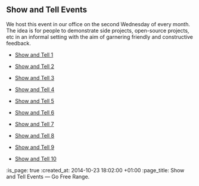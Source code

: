Show and Tell Events
--------------------

We host this event in our office on the second Wednesday of every month. The idea is for people to demonstrate side projects, open-source projects, etc in an informal setting with the aim of garnering friendly and constructive feedback.

<ul>
  <li><p><a href="/week-274#show-and-tell">Show and Tell 1</a></p></li>
  <li><p><a href="/week-286#show-and-tell">Show and Tell 2</a></p></li>
  <li><p><a href="/week-286#show-and-tell">Show and Tell 3</a></p></li>
  <li><p><a href="/show-and-tell-4">Show and Tell 4</a></p></li>
  <li><p><a href="/show-and-tell-5">Show and Tell 5</a></p></li>
  <li><p><a href="/show-and-tell-6">Show and Tell 6</a></p></li>
  <li><p><a href="/show-and-tell-7">Show and Tell 7</a></p></li>
  <li><p><a href="/show-and-tell-8">Show and Tell 8</a></p></li>
  <li><p><a href="/show-and-tell-9">Show and Tell 9</a></p></li>
  <li><p><a href="/show-and-tell-10">Show and Tell 10</a></p></li>
</ul>

:is_page: true
:created_at: 2014-10-23 18:02:00 +01:00
:page_title: Show and Tell Events &mdash; Go Free Range.
